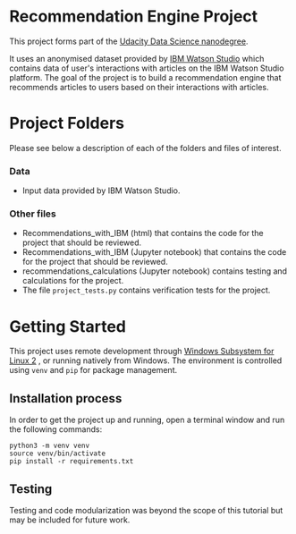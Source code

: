 # Recommendation Engine Project
This project forms part of the [Udacity Data Science nanodegree](https://www.udacity.com/course/data-scientist-nanodegree--nd025?utm_source=gsem_brand&utm_medium=ads_r&utm_campaign=19167921312_c_individuals&utm_term=143524484639&utm_keyword=udacity%20data%20science_p&gclid=Cj0KCQiA5NSdBhDfARIsALzs2EAHpUX_4D3aZrBcu_PbklsCJYBWFEupJ-i6mpiKLVpCNy_7u8hDLVoaAje4EALw_wcB). 

It uses an anonymised dataset provided by [IBM Watson Studio](https://dataplatform.cloud.ibm.com/gallery?context=cpdaas) which contains data of user's interactions with articles on the IBM Watson Studio platform. The goal of the project is to build a recommendation engine that recommends articles to users based on their interactions with articles.

# Project Folders
Please see below a description of each of the folders and files of interest.                                       

### Data                                               
- Input data provided by IBM Watson Studio.                               

### Other files                                               
- Recommendations_with_IBM (html) that contains the code for the project that should be reviewed.
- Recommendations_with_IBM (Jupyter notebook) that contains the code for the project that should be reviewed.
- recommendations_calculations (Jupyter notebook) contains testing and calculations for the project.
- The file `project_tests.py` contains verification tests for the project.

# Getting Started
This project uses remote development through [Windows Subsystem for Linux 2](https://docs.microsoft.com/en-us/windows/wsl/install) , or running natively from Windows. The environment is controlled using `venv` and `pip` for package management.

## Installation process
In order to get the project up and running, open a terminal window and run the following commands:

```
python3 -m venv venv
source venv/bin/activate
pip install -r requirements.txt
```

## Testing
Testing and code modularization was beyond the scope of this tutorial but may be included for future work.
